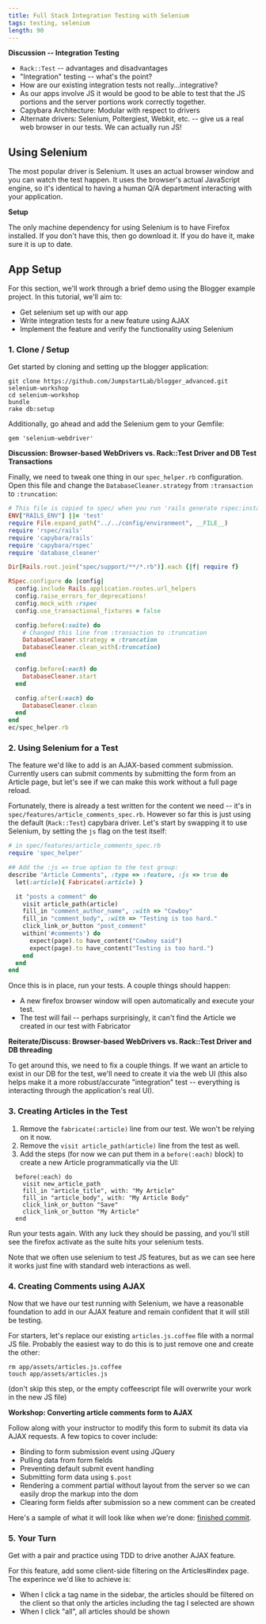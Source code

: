 ```yaml
---
title: Full Stack Integration Testing with Selenium
tags: testing, selenium
length: 90
---
```


__Discussion -- Integration Testing__

* `Rack::Test` -- advantages and disadvantages
* "Integration" testing -- what's the point?
* How are our existing integration tests not really...integrative?
* As our apps involve JS it would be good to be able to test that the JS
portions and the server portions work correctly together.
* Capybara Architecture: Modular with respect to drivers
* Alternate drivers: Selenium, Poltergiest, Webkit, etc. -- give us a real
web browser in our tests. We can actually run JS!

## Using Selenium

The most popular driver is Selenium. It uses an actual browser window and you can
watch the test happen. It uses the browser's actual JavaScript engine, so it's
identical to having a human Q/A department interacting with your application.

__Setup__

The only machine dependency for using Selenium is to have Firefox installed.
If you don't have this, then go download it. If you do have it, make sure it is
up to date.

## App Setup

For this section, we'll work through a brief demo using the Blogger example
project. In this tutorial, we'll aim to:

* Get selenium set up with our app
* Write integration tests for a new feature using AJAX
* Implement the feature and verify the functionality using Selenium

### 1. Clone / Setup

Get started by cloning and setting up the blogger application:

```
git clone https://github.com/JumpstartLab/blogger_advanced.git selenium-workshop
cd selenium-workshop
bundle
rake db:setup
```

Additionally, go ahead and add the Selenium gem to your Gemfile:

```
gem 'selenium-webdriver'
```

__Discussion: Browser-based WebDrivers vs. Rack::Test Driver and DB Test Transactions__

Finally, we need to tweak one thing in our `spec_helper.rb` configuration. Open this file
and change the `DatabaseCleaner.strategy` from `:transaction` to `:truncation`:

```ruby
# This file is copied to spec/ when you run 'rails generate rspec:install'
ENV["RAILS_ENV"] ||= 'test'
require File.expand_path("../../config/environment", __FILE__)
require 'rspec/rails'
require 'capybara/rails'
require 'capybara/rspec'
require 'database_cleaner'

Dir[Rails.root.join("spec/support/**/*.rb")].each {|f| require f}

RSpec.configure do |config|
  config.include Rails.application.routes.url_helpers
  config.raise_errors_for_deprecations!
  config.mock_with :rspec
  config.use_transactional_fixtures = false

  config.before(:suite) do
    # Changed this line from :transaction to :truncation
    DatabaseCleaner.strategy = :truncation
    DatabaseCleaner.clean_with(:truncation)
  end

  config.before(:each) do
    DatabaseCleaner.start
  end

  config.after(:each) do
    DatabaseCleaner.clean
  end
end
ec/spec_helper.rb
```

### 2. Using Selenium for a Test

The feature we'd like to add is an AJAX-based comment submission. Currently users
can submit comments by submitting the form from an Article page, but let's see if
we can make this work without a full page reload.

Fortunately, there is already a test written for the content we need -- it's in
`spec/features/article_comments_spec.rb`. However so far this is just using the default
(`Rack::Test`) capybara driver. Let's start by swapping it to use Selenium, by
setting the `js` flag on the test itself:

```ruby
# in spec/features/article_comments_spec.rb
require 'spec_helper'

## Add the :js => true option to the test group:
describe "Article Comments", :type => :feature, :js => true do
  let(:article){ Fabricate(:article) }

  it "posts a comment" do
    visit article_path(article)
    fill_in "comment_author_name", :with => "Cowboy"
    fill_in "comment_body", :with => "Testing is too hard."
    click_link_or_button "post_comment"
    within('#comments') do
      expect(page).to have_content("Cowboy said")
      expect(page).to have_content("Testing is too hard.")
    end
  end
end
```

Once this is in place, run your tests. A couple things should happen:

* A new firefox browser window will open automatically and execute your test.
* The test will fail -- perhaps surprisingly, it can't find the Article we created
in our test with Fabricator

__Reiterate/Discuss: Browser-based WebDrivers vs. Rack::Test Driver and DB threading__

To get around this, we need to fix a couple things. If we want an article to exist
in our DB for the test, we'll need to create it via the web UI (this also helps make
it a more robust/accurate "integration" test -- everything is interacting through
the application's real UI).

### 3. Creating Articles in the Test

1. Remove the `fabricate(:article)` line from our test. We won't be relying on it now.
2. Remove the `visit article_path(article)` line from the test as well.
3. Add the steps (for now we can put them in a `before(:each)` block) to create a new
Article programmatically via the UI:

```
  before(:each) do
    visit new_article_path
    fill_in "article_title", with: "My Article"
    fill_in "article_body", with: "My Article Body"
    click_link_or_button "Save"
    click_link_or_button "My Article"
  end
```

Run your tests again. With any luck they should be passing, and you'll still see the firefox
activate as the suite hits your selenium tests.

Note that we often use selenium to test JS features, but as we can see here it works
just fine with standard web interactions as well.

### 4. Creating Comments using AJAX

Now that we have our test running with Selenium, we have a reasonable foundation
to add in our AJAX feature and remain confident that it will still be testing.

For starters, let's replace our existing `articles.js.coffee` file with a normal JS file.
Probably the easiest way to do this is to just remove one and create the other:

```
rm app/assets/articles.js.coffee
touch app/assets/articles.js
```

(don't skip this step, or the empty coffeescript file will overwrite your work in
the new JS file)

__Workshop: Converting article comments form to AJAX__

Follow along with your instructor to modify this form to submit its data via AJAX requests.
A few topics to cover include:

* Binding to form submission event using JQuery
* Pulling data from form fields
* Preventing default submit event handling
* Submitting form data using `$.post`
* Rendering a comment partial without layout from the server so
we can easily drop the markup into the dom
* Clearing form fields after submission so a new comment can be created

Here's a sample of what it will look like when we're done: [finished commit](https://github.com/JumpstartLab/blogger_advanced/commit/be8b022e54d9859ebebc5944d1ce3075639c109a).

### 5. Your Turn

Get with a pair and practice using TDD to drive another AJAX feature.

For this feature, add some client-side filtering on the Articles#index
page. The experince we'd like to achieve is:

* When I click a tag name in the sidebar, the articles should be filtered on the client
so that only the articles including the tag I selected are shown
* When I click "all", all articles should be shown
